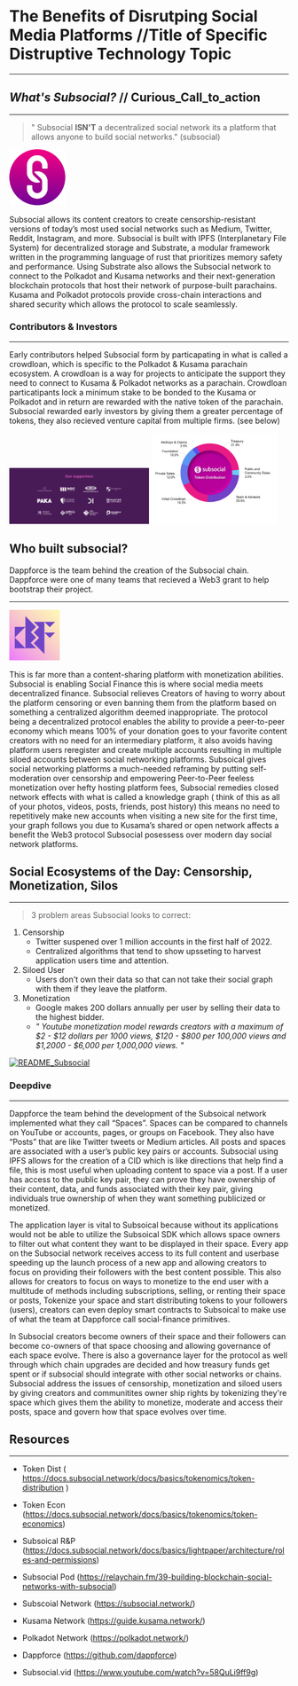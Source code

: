 # **The Benefits of Disrutping Social Media Platforms** //Title of Specific Distruptive Technology Topic
_____
## _What's Subsocial?_ // Curious_Call_to_action
___
>" Subsocial **ISN'T** a decentralized social network its a platform that allows anyone to build social networks." (subsocial)

<img src="images/Sub.png"  width=20% height=20%>

<p>Subsocial allows its content creators to create censorship-resistant versions of today’s most used social networks such as Medium, Twitter, Reddit, Instagram, and more. Subsocial is built with IPFS (Interplanetary File System) for decentralized storage and Substrate, a modular framework written in the programming language of rust that prioritizes memory safety and performance. Using Substrate also allows the Subsocial network to connect to the Polkadot and Kusama networks and their next-generation blockchain protocols that host their network of purpose-built parachains. Kusama and Polkadot protocols provide cross-chain interactions and shared security which allows the protocol to scale seamlessly.</p>


### Contributors & Investors
___________

<p> Early contributors helped Subsocial form by particapating in what is called a crowdloan, which is specific to the Polkadot & Kusama parachain ecosystem. A crowdloan is a way for projects to anticipate the support they need to connect to Kusama & Polkadot networks as a parachain. Crowdloan particatipants lock a minimum stake to be bonded to the Kusama or Polkadot and in return are rewarded with the native token of the parachain. Subsocial rewarded early investors by giving them a greater percentage of tokens, they also recieved venture capital from multiple firms. (see below) </p>


<img src="images/subsocial.investor.PNG"  width=50% height=50%>

<img src="images/Token_Dist.PNG"  width=45% height=45%>


## Who built subsocial?
Dappforce is the team behind the creation of the Subsocial chain. Dappforce were one of many teams that recieved a Web3 grant to help bootstrap their project.
_____________

<img src="images/dappforce.jpg"  width=18% height=18%>

<p>This is far more than a content-sharing platform with monetization abilities. Subsocial is enabling Social Finance this is where social media meets decentralized finance. Subsocial relieves Creators of having to worry about the platform censoring or even banning them from the platform based on something a centralized algorithm deemed inappropriate. The protocol being a decentralized protocol enables the ability to provide a peer-to-peer economy which means 100% of your donation goes to your favorite content creators with no need for an intermediary platform,  it also avoids having platform users reregister and create multiple accounts resulting in multiple siloed accounts between social networking platforms. Subsoical gives social networking platforms a much-needed reframing by putting self-moderation over censorship and empowering Peer-to-Peer feeless monetization over hefty hosting platform fees, Subsocial remedies closed network effects with what is called a knowledge graph ( think of this as all of your photos, videos, posts, friends, post history) this means no need to repetitively make new accounts when visiting a new site for the first time, your graph follows you due to Kusama’s shared or open network affects a benefit the Web3 protocol Subsocial posessess over modern day social network platforms. </p>

## Social Ecosystems of the Day: Censorship, Monetization, Silos
__________
> 3 problem areas Subsocial looks to correct:
1. Censorship 
    * Twitter suspened over 1 million accounts in the first half of 2022.
    * Centralized algorithms that tend to show upsseting to harvest application users time and attention.
2. Siloed User 
    * Users don't own their data so that can not take their social graph with them if they leave the platform. 
3. Monetization
    * Google makes 200 dollars annually per user by selling their data to the highest bidder.
    * _" Youtube monetization model rewards creators with a maximum of $2 - $12 dollars per 1000 views, $120 - $800 per 100,000 views and $1,2000 - $6,000 per 1,000,000 views. "_


[![README_Subsocial](http://img.youtube.com/vi/58QuLi9ff9g/0.jpg)](http://www.youtube.com/watch?v=58QuLi9ff9g "Open Social Graphs With Subsocial | Polkadot Decoded 2022")


### Deepdive
____________
<p> Dappforce the team behind the development of the Subsoical network implemented what they call “Spaces”. Spaces can be compared to channels on YouTube or accounts, pages, or groups on Facebook. They also have “Posts” that are like Twitter tweets or Medium articles. All posts and spaces are associated with a user’s public key pairs or accounts. Subsocial using IPFS allows for the creation of a CID which is like directions that help find a file, this is most useful when uploading content to space via a post. If a user has access to the public key pair, they can prove they have ownership of their content, data, and funds associated with their key pair, giving individuals true ownership of when they want something publicized or monetized.</p>

<p>The application layer is vital to Subsoical because without its applications would not be able to utilize the Subsoical SDK which allows space owners to filter out what content they want to be displayed in their space. Every app on the Subsocial network receives access to its full content and userbase speeding up the launch process of a new app and allowing creators to focus on providing their followers with the best content possible. This also allows for creators to focus on ways to monetize to the end user with a multitude of methods including subscriptions, selling, or renting their space or posts, Tokenize your space and start distributing tokens to your followers (users), creators can even deploy smart contracts to Subsoical to make use of what the team at Dappforce call social-finance primitives.</p>

<p>In Subsocial creators become owners of their space and their followers can become co-owners of that space choosing and allowing governance of each space evolve. There is also a governance layer for the protocol as well through which chain upgrades are decided and how treasury funds get spent or if subsocial should integrate with other social networks or chains. Subsocial address the issues of censorship, monetization and siloed users by giving creators and communitites owner ship rights by tokenizing they're space which gives them the ability to monetize, moderate and access their posts, space and govern how that space evolves over time.</p>



## Resources
_____________
* Token Dist ( https://docs.subsocial.network/docs/basics/tokenomics/token-distribution )

* Token Econ (https://docs.subsocial.network/docs/basics/tokenomics/token-economics) 

* Subsoical R&P (https://docs.subsocial.network/docs/basics/lightpaper/architecture/roles-and-permissions) 

* Subsocial Pod (https://relaychain.fm/39-building-blockchain-social-networks-with-subsocial) 

* Subscoial Network (https://subsocial.network/) 

* Kusama Network (https://guide.kusama.network/) 

* Polkadot Network (https://polkadot.network/) 

* Dappforce (https://github.com/dappforce) 

* Subsocial.vid (https://www.youtube.com/watch?v=58QuLi9ff9g)
